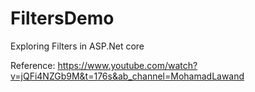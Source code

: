 # FiltersDemo

Exploring Filters in ASP.Net core


Reference: https://www.youtube.com/watch?v=jQFi4NZGb9M&t=176s&ab_channel=MohamadLawand
